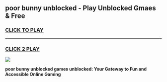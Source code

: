 
## poor bunny unblocked - Play Unblocked Gmaes & Free
<h3>
<a href="https://news.freeplayer.one?title=poor_bunny_unblocked&ref=16F">CLICK TO PLAY</a></h3>
<hr>

<h3>
<a href="https://news.freeplayer.one?title=poor_bunny_unblocked&ref=16F">CLICK 2 PLAY</a>
  
</h3>

<a href="https://news.freeplayer.one?title=poor_bunny_unblocked&ref=16F/"><img src="https://clearcache.store/games.png"></a>


**poor bunny unblocked games unblocked: Your Gateway to Fun and Accessible Online Gaming**

